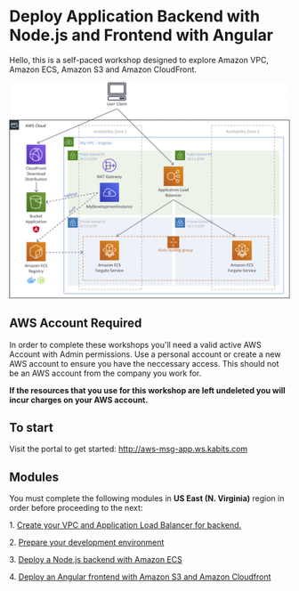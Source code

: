 # Deploy Application Backend with Node.js and Frontend with Angular

Hello, this is a self-paced workshop designed to explore Amazon VPC, Amazon ECS, Amazon S3 and Amazon CloudFront.

![Nodejs Angular](docs/images/nodejs-angular.png)

## AWS Account Required

In order to complete these workshops you'll need a valid active AWS Account with Admin permissions. Use a personal account or create a new AWS account to ensure you have the neccessary access. This should not be an AWS account from the company you work for.

**If the resources that you use for this workshop are left undeleted you will incur charges on your AWS account.**

## To start

Visit the portal to get started: http://aws-msg-app.ws.kabits.com

## Modules

You must complete the following modules in **US East (N. Virginia)** region in order before proceeding to the next:

1\. [Create your VPC and Application Load Balancer for backend.](docs/create-vpc-alb.md)

2\. [Prepare your development environment](docs/prepare-your-development-environment.md)

3\. [Deploy a Node.js backend with Amazon ECS](docs/deploy-backedn-with-ecs.md)

4\. [Deploy an Angular frontend with Amazon S3 and Amazon Cloudfront](docs/deploy-frontend-with-s3-and-cloudfront.md)